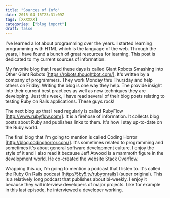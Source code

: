 ```yaml
---
title: "Sources of Info"
date: 2015-04-15T23:31:09Z
tags: [XXXXXX]
categories: ["blog import"]
draft: false
---
```

 
I've learned a lot about programming over the years. I started learning
programming with HTML which is the language of the web. Through the years, I
have found a bunch of great resources for learning. This post is dedicated to my
current sources of information. 

My favorite blog that I read these days is called Giant Robots Smashing into
Other Giant Robots [https://robots.thoughtbot.com/]. It's written by a company
of programmers. They work Monday thru Thursday and help others on Friday.
Writing the blog is one way they help. The provide insight into their current
best practices as well as new techniques they are developing. Just this week, I
have read several of their blog posts relating to testing Ruby on Rails
applications. These guys rock!

The next blog up that I read regularly is called RubyFlow
[http://www.rubyflow.com/]. It is a firehose of information. It collects blog
posts about Ruby and publishes links to them. It's how I stay up-to-date on the
Ruby world.

The final blog that I'm going to mention is called Coding Horror
[http://blog.codinghorror.com/]. It's sometimes related to programming and
sometimes it's about general software development culture. I enjoy the style of
it and I also read it because Jeff Atwood is a mammoth figure in the development
world. He co-created the website Stack Overflow.

Wrapping this up, I'm going to mention a podcast that I listen to. It's called
the Ruby On Rails podcast [http://5by5.tv/rubyonrails] (super original). This is
a relatively long podcast that publishes about bi-weekly. I enjoy it because
they will interview developers of major projects. Like for example in this last
episode, he interviewed a developer working.
